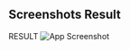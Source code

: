 
## Screenshots Result

RESULT
![App Screenshot](https://res.cloudinary.com/dszok6ewm/image/upload/v1715479257/fwywxyfx9erwcklgbea2.png)
